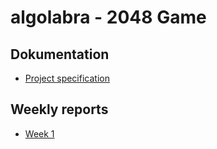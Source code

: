 # algolabra - 2048 Game

## Dokumentation
- [Project specification](Dokumentation/Project_specification.md)
  
## Weekly reports

- [Week 1](Dokumentation/Weekly_report_1.md)
